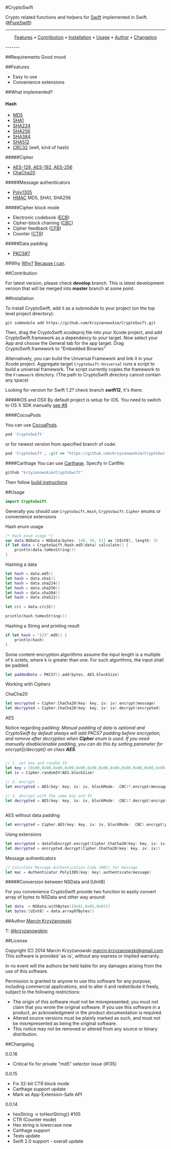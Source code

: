 #CryptoSwift

Crypto related functions and helpers for [Swift](https://developer.apple.com/swift/) implemented in Swift. ([#PureSwift](https://twitter.com/hashtag/pureswift))

-------
<p align="center">
    <a href="#features">Features</a> &bull;
    <a href="#contribution">Contribution</a> &bull;
    <a href="#installation">Installation</a> &bull;
    <a href="#usage">Usage</a> &bull; 
    <a href="#author">Author</a> &bull;
    <a href="#changelog">Changelog</a>
</p>
-------

##Requirements
Good mood

##Features

- Easy to use
- Convenience extensions

##What implemented?

#### Hash
- [MD5](http://tools.ietf.org/html/rfc1321)
- [SHA1](http://tools.ietf.org/html/rfc3174)
- [SHA224](http://tools.ietf.org/html/rfc6234)
- [SHA256](http://tools.ietf.org/html/rfc6234)
- [SHA384](http://tools.ietf.org/html/rfc6234)
- [SHA512](http://tools.ietf.org/html/rfc6234)
- [CRC32](http://en.wikipedia.org/wiki/Cyclic_redundancy_check) (well, kind of hash)

#####Cipher
- [AES-128, AES-192, AES-256](http://csrc.nist.gov/publications/fips/fips197/fips-197.pdf)
- [ChaCha20](http://cr.yp.to/chacha/chacha-20080128.pdf)

#####Message authenticators
- [Poly1305](http://cr.yp.to/mac/poly1305-20050329.pdf)
- [HMAC](https://www.ietf.org/rfc/rfc2104.txt) MD5, SHA1, SHA256

#####Cipher block mode
- Electronic codebook ([ECB](http://en.wikipedia.org/wiki/Block_cipher_mode_of_operation#Electronic_codebook_.28ECB.29))
- Cipher-block chaining ([CBC](http://en.wikipedia.org/wiki/Block_cipher_mode_of_operation#Cipher-block_chaining_.28CBC.29))
- Cipher feedback ([CFB](http://en.wikipedia.org/wiki/Block_cipher_mode_of_operation#Cipher_feedback_.28CFB.29))
- Counter ([CTR](https://en.wikipedia.org/wiki/Block_cipher_mode_of_operation#Counter_.28CTR.29))

#####Data padding
- [PKCS#7](http://tools.ietf.org/html/rfc5652#section-6.3)

##Why
[Why?](https://github.com/krzyzanowskim/CryptoSwift/issues/5) [Because I can](https://github.com/krzyzanowskim/CryptoSwift/issues/5#issuecomment-53379391).

##Contribution

For latest version, please check **develop** branch. This is latest development version that will be merged into **master** branch at some point.

##Installation

To install CryptoSwift, add it as a submodule to your project (on the top level project directory):

	git submodule add https://github.com/krzyzanowskim/CryptoSwift.git

Then, drag the CryptoSwift.xcodeproj file into your Xcode project, and add CryptoSwift.framework as a dependency to your target. Now select your App and choose the General tab for the app target. Drag CryptoSwift.framework to "Embedded Binaries"

Alternatively, you can build the Universal Framework and link it in your Xcode project. 
Aggregate target `CryptoSwift-Universal` runs a script to build a universal framework. The script currently copies the framework to the `Framework` directory. (The path to CryptoSwift directory cannot contain any space)

Looking for version for Swift 1.2? check branch **swift12**, it's there.

#####iOS and OSX
By default project is setup for iOS. You need to switch to OS X SDK manually [see #8](https://github.com/krzyzanowskim/CryptoSwift/issues/8)

####CocoaPods

You can use [CocoaPods](http://cocoapods.org/?q=cryptoSwift).

```ruby
pod 'CryptoSwift'
```

or for newest version from specified branch of code:

```ruby
pod 'CryptoSwift', :git => "https://github.com/krzyzanowskim/CryptoSwift", :branch => "master"
```

####Carthage 
You can use [Carthage](https://github.com/Carthage/Carthage). 
Specify in Cartfile:

```ruby
github "krzyzanowskim/CryptoSwift"
```

Then follow [build instructions](https://github.com/Carthage/Carthage#getting-started)
 
##Usage

```swift
import CryptoSwift
```

Generally you should use `CryptoSwift.Hash`, `CryptoSwift.Cipher` enums or convenience extensions

Hash enum usage
```swift
/* Hash enum usage */
var data:NSData = NSData(bytes: [49, 50, 51] as [UInt8], length: 3)
if let data = CryptoSwift.Hash.md5(data).calculate() {
    println(data.toHexString())
}
```
    
Hashing a data

```swift
let hash = data.md5()
let hash = data.sha1()
let hash = data.sha224()
let hash = data.sha256()
let hash = data.sha384()
let hash = data.sha512()
	
let crc = data.crc32()

println(hash.toHexString())
```
	
Hashing a String and printing result

```swift
if let hash = "123".md5() {
    println(hash)
}
```    
    
Some content-encryption algorithms assume the input length is a multiple of k octets, where k is greater than one. For such algorithms, the input shall be padded.

```swift
let paddedData = PKCS7().add(bytes, AES.blockSize)
```

Working with Ciphers

ChaCha20

```swift
let encrypted = Cipher.ChaCha20(key: key, iv: iv).encrypt(message)
let decrypted = Cipher.ChaCha20(key: key, iv: iv).decrypt(encrypted)
```

AES

Notice regarding padding: *Manual padding of data is optional and CryptoSwift by default always will add PKCS7 padding before encryption, and remove after decryption when __Cipher__ enum is used. If you need manually disable/enable padding, you can do this by setting parameter for encrypt()/decrypt() on class __AES__.*

```swift

// 1. set key and random IV
let key = [0x00,0x00,0x00,0x00,0x00,0x00,0x00,0x00,0x00,0x00,0x00,0x00,0x00,0x00,0x00,0x00] as [UInt8]
let iv = Cipher.randomIV(AES.blockSize)

// 2. encrypt
let encrypted = AES(key: key, iv: iv, blockMode: .CBC)?.encrypt(message, padding: PKCS7())
	
// 3. decrypt with the same key and IV
let decrypted = AES(key: key, iv: iv, blockMode: .CBC)?.decrypt(encryptedData, padding: PKCS7())
	
```
	
AES without data padding

```swift
let encrypted = Cipher.AES(key: key, iv: iv, blockMode: .CBC).encrypt(plaintext)
```

Using extensions
	
```swift
let encrypted = dataToEncrypt.encrypt(Cipher.ChaCha20(key: key, iv: iv))
let decrypted = encrypted.decrypt(Cipher.ChaCha20(key: key, iv: iv))
```
	
Message authenticators

```swift
// Calculate Message Authentication Code (MAC) for message
let mac = Authenticator.Poly1305(key: key).authenticate(message)
```

#####Conversion between NSData and [UInt8]

For you convenience CryptoSwift provide two function to easily convert array of bytes to NSData and other way around:

```swift
let data  = NSData.withBytes([0x01,0x02,0x03])
let bytes:[UInt8] = data.arrayOfBytes()
```

##Author
[Marcin Krzyżanowski](http://www.krzyzanowskim.com)

T: [@krzyzanowskim](http://twitter.com/krzyzanowskim)

##License

Copyright (C) 2014 Marcin Krzyżanowski <marcin.krzyzanowski@gmail.com>
This software is provided 'as-is', without any express or implied warranty. 

In no event will the authors be held liable for any damages arising from the use of this software. 

Permission is granted to anyone to use this software for any purpose, including commercial applications, and to alter it and redistribute it freely, subject to the following restrictions:

- The origin of this software must not be misrepresented; you must not claim that you wrote the original software. If you use this software in a product, an acknowledgment in the product documentation is required.
- Altered source versions must be plainly marked as such, and must not be misrepresented as being the original software.
- This notice may not be removed or altered from any source or binary distribution.

##Changelog

0.0.16
- Critical fix for private "md5" selector issue (#135)

0.0.15
- Fix 32-bit CTR block mode
- Carthage support update
- Mark as App-Extension-Safe API

0.0.14
- hexString -> toHextString() #105
- CTR (Counter mode)
- Hex string is lowercase now
- Carthage support
- Tests update
- Swift 2.0 support - overall update
